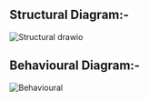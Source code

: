 ## Structural Diagram:-
![Structural drawio](https://user-images.githubusercontent.com/98813710/163701879-3a106b7c-d8c7-4381-b17c-ef8499134b23.png)

## Behavioural Diagram:-
![Behavioural](https://user-images.githubusercontent.com/98813710/163701915-6c1d8398-87a0-45de-abe6-1520400da990.png)

